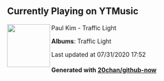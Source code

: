 ## Currently Playing on YTMusic

[<img align="left" width="100" src="https://lh3.googleusercontent.com/W30d5TTOUK89--gXIZZM7leiNhKA_YsArEXHCdUzrJl5hYeKtPkmGC-V6biDPwiQLA8CZACz5WlVfPHN">](https://music.youtube.com/channel/UC959d12wXE5b5K7quFdRnVQ)

Paul Kim - Traffic Light

**Albums**: Traffic Light

Last updated at 07/31/2020 17:52

#### Generated with [20chan/github-now](https://github.com/20chan/github-now)


<!--
**20chan/20chan** is a ✨ _special_ ✨ repository because its `README.md` (this file) appears on your GitHub profile.

Here are some ideas to get you started:

- 🔭 I’m currently working on ...
- 🌱 I’m currently learning ...
- 👯 I’m looking to collaborate on ...
- 🤔 I’m looking for help with ...
- 💬 Ask me about ...
- 📫 How to reach me: ...
- 😄 Pronouns: ...
- ⚡ Fun fact: ...
-->
